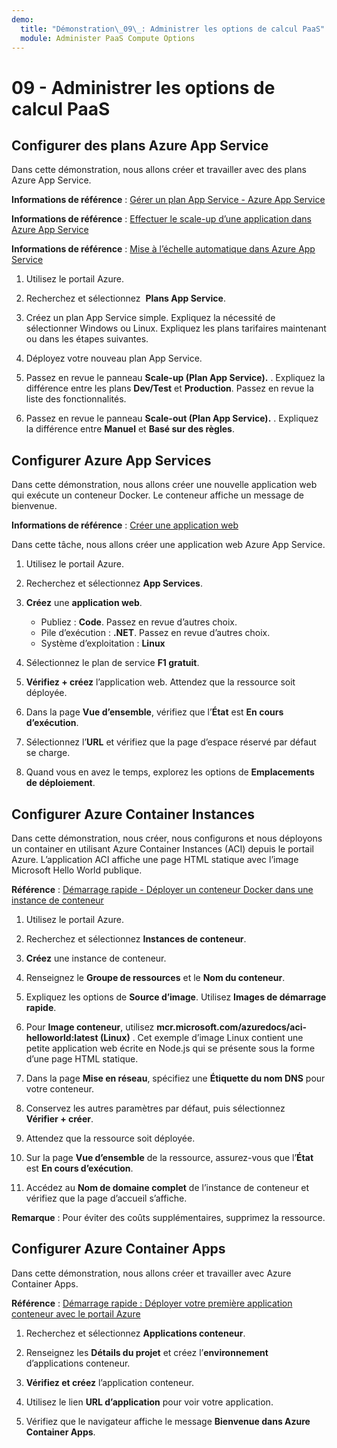 ```yaml
---
demo:
  title: "Démonstration\_09\_: Administrer les options de calcul PaaS"
  module: Administer PaaS Compute Options
---
```


# 09 - Administrer les options de calcul PaaS

## Configurer des plans Azure App Service

Dans cette démonstration, nous allons créer et travailler avec des plans Azure App Service.

**Informations de référence** : [Gérer un plan App Service - Azure App Service](https://docs.microsoft.com/azure/app-service/app-service-plan-manage)

**Informations de référence** : [Effectuer le scale-up d’une application dans Azure App Service](https://learn.microsoft.com/azure/app-service/manage-scale-up)

**Informations de référence** : [Mise à l’échelle automatique dans Azure App Service](https://learn.microsoft.com/azure/app-service/manage-automatic-scaling?tabs=azure-portal)

1. Utilisez le portail Azure. 

1. Recherchez et sélectionnez  **Plans App Service**.

1. Créez un plan App Service simple. Expliquez la nécessité de sélectionner Windows ou Linux. Expliquez les plans tarifaires maintenant ou dans les étapes suivantes. 

1. Déployez votre nouveau plan App Service. 

1. Passez en revue le panneau **Scale-up (Plan App Service).** . Expliquez la différence entre les plans **Dev/Test** et **Production**. Passez en revue la liste des fonctionnalités. 

1. Passez en revue le panneau **Scale-out (Plan App Service).** . Expliquez la différence entre **Manuel** et **Basé sur des règles**. 

## Configurer Azure App Services

Dans cette démonstration, nous allons créer une nouvelle application web qui exécute un conteneur Docker.  Le conteneur affiche un message de bienvenue.

**Informations de référence** : [Créer une application web](https://learn.microsoft.com/training/modules/host-a-web-app-with-azure-app-service/3-exercise-create-a-web-app-in-the-azure-portal?pivots=csharp)

Dans cette tâche, nous allons créer une application web Azure App Service.

1. Utilisez le portail Azure. 

1. Recherchez et sélectionnez **App Services**.

1. **Créez** une **application web**.

    - Publiez : **Code**. Passez en revue d’autres choix.
    - Pile d’exécution : **.NET**. Passez en revue d’autres choix.
    - Système d’exploitation : **Linux**

1. Sélectionnez le plan de service **F1 gratuit**.

1. **Vérifiez + créez** l’application web. Attendez que la ressource soit déployée.

1. Dans la page **Vue d’ensemble**, vérifiez que l’**État** est **En cours d’exécution**.

1. Sélectionnez l’**URL** et vérifiez que la page d’espace réservé par défaut se charge.

1. Quand vous en avez le temps, explorez les options de **Emplacements de déploiement**.
   
## Configurer Azure Container Instances

Dans cette démonstration, nous créer, nous configurons et nous déployons un container en utilisant Azure Container Instances (ACI) depuis le portail Azure. L’application ACI affiche une page HTML statique avec l’image Microsoft Hello World publique. 

**Référence** : [Démarrage rapide - Déployer un conteneur Docker dans une instance de conteneur](https://learn.microsoft.com/en-us/azure/container-instances/container-instances-quickstart-portal)

1. Utilisez le portail Azure.

1. Recherchez et sélectionnez **Instances de conteneur**.

1. **Créez** une instance de conteneur. 

1. Renseignez le **Groupe de ressources** et le **Nom du conteneur**. 

1. Expliquez les options de **Source d’image**. Utilisez **Images de démarrage rapide**.

1. Pour **Image conteneur**, utilisez **mcr.microsoft.com/azuredocs/aci-helloworld:latest (Linux)** . Cet exemple d’image Linux contient une petite application web écrite en Node.js qui se présente sous la forme d’une page HTML statique.

1. Dans la page **Mise en réseau**, spécifiez une **Étiquette du nom DNS** pour votre conteneur. 

1. Conservez les autres paramètres par défaut, puis sélectionnez **Vérifier + créer**.

1. Attendez que la ressource soit déployée.

1. Sur la page **Vue d’ensemble** de la ressource, assurez-vous que l’**État** est **En cours d’exécution**.

1. Accédez au **Nom de domaine complet** de l’instance de conteneur et vérifiez que la page d’accueil s’affiche. 

**Remarque** : Pour éviter des coûts supplémentaires, supprimez la ressource. 

## Configurer Azure Container Apps

Dans cette démonstration, nous allons créer et travailler avec Azure Container Apps. 

**Référence** : [Démarrage rapide : Déployer votre première application conteneur avec le portail Azure](https://learn.microsoft.com/azure/container-apps/quickstart-portal)

1. Recherchez et sélectionnez **Applications conteneur**.

1. Renseignez les **Détails du projet** et créez l’**environnement** d’applications conteneur.

1. **Vérifiez et créez** l’application conteneur.

1. Utilisez le lien **URL d’application** pour voir votre application.

1. Vérifiez que le navigateur affiche le message **Bienvenue dans Azure Container Apps**. 






